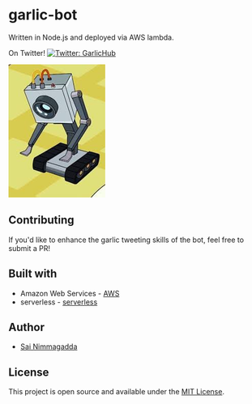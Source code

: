 # garlic-bot

Written in Node.js and deployed via AWS lambda.

On Twitter! <a href="https://twitter.com/GarlicHub"><img alt="Twitter: GarlicHub" src="https://img.shields.io/twitter/follow/GarlicHub.svg?style=social" target="_blank" /></a>

![](butterbot.jpeg)

## Contributing

If you'd like to enhance the garlic tweeting skills of the bot, feel free to submit a PR!
## Built with

- Amazon Web Services - [AWS](https://aws.amazon.com/)
- serverless - [serverless](https://serverless.com/)

## Author

- [Sai Nimmagadda](https://www.s11a.com)

## License

This project is open source and available under the [MIT License](LICENSE).

